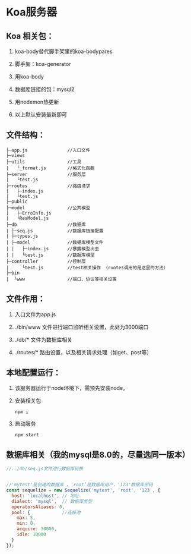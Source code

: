 # Koa服务器

## Koa 相关包：

1. koa-body替代脚手架里的koa-bodypares

2. 脚手架：koa-generator

3. 用koa-body

4. 数据库链接的包：mysql2

5. 用nodemon热更新

6. 以上默认安装最新即可

## 文件结构：

```
├─app.js               //入口文件
├─views
├─utils                //工具  
|   └_format.js        //格式化函数
├─server               //服务层
|   └test.js
├─routes               //路由请求
|   ├─index.js 
|   └test.js
├─public
├─model                //公共模型
|   ├─ErroInfo.js
|   └ResModel.js
├─db                   //数据库
| ├─seq.js             //数据库链接配置
| ├─types.js   
| ├─model              //数据库模型文件
| |   ├─index.js       //暴露模型出去
| |   └test.js         //数据库模型
├─controller           //控制层
|     └test.js         //test相关操作 （ruotes调用的是这里的方法）
├─bin                 
|  └www                //端口、协议等相关设置
```

## 文件作用：

1. 入口文件为app.js

2. ./bin/www 文件进行端口监听相关设置，此处为3000端口

3. ./db/* 文件为数据库相关

4. ./routes/* 路由设置，以及相关请求处理（如get、post等）

## 本地配置运行：

1. 该服务器运行于node环境下，需预先安装node。

2. 安装相关包
   
   ```
   npm i 
   ```

3. 启动服务
   
   ```
   npm start
   ```

## 数据库相关（我的mysql是8.0的，尽量选同一版本）

```js
//../db/seq.js文件进行数据库链接


//'mytest'是创建的数据库 ，‘root’是数据库用户，'123'数据库密码
const sequelize = new Sequelize('mytest', 'root', '123', {
  host: 'localhost', // 地址
  dialect: 'mysql',  // 数据库类型
  operatorsAliases: 0,
  pool: {            //连接池
    max: 5,
    min: 0,
    acquire: 30000,
    idle: 10000
  }
});
```
